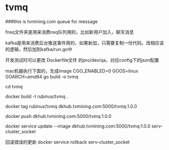 # tvmq
###this is tvmining.com queue for message

fnsq文件夹是用来消费nsq队列用的，比如新用户加入，聊天消息

kafka是用来消费后台推送事件用的，如果新加，只需要复制一份代码，改相应该的逻辑，然后加到kafka/run.go中

开发测试时可以更改 Dockerfile文件 的pro/dev/qa，对应config下的json配置


mac机器执行下面的，生成image
CGO_ENABLED=0 GOOS=linux GOARCH=amd64 go build -o tvmq

cd tvmq

docker build -t rubinus/tvmq .

docker tag rubinus/tvmq dkhub.tvmining.com:5000/tvmq:1.0.0

docker push  dkhub.tvmining.com:5000/tvmq:1.0.0


docker service update --image dkhub.tvmining.com:5000/tvmq:1.0.0 serv-cluster_socket

回滚错误的更新
docker service rollback serv-cluster_socket